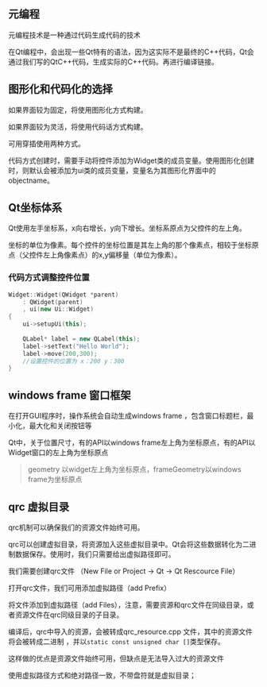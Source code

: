 ## 元编程

元编程技术是一种通过代码生成代码的技术

在Qt编程中，会出现一些Qt特有的语法，因为这实际不是最终的C++代码，Qt会通过我们写的QtC++代码，生成实际的C++代码。再进行编译链接。

## 图形化和代码化的选择

如果界面较为固定，将使用图形化方式构建。

如果界面较为灵活，将使用代码话方式构建。

可用穿插使用两种方式。

代码方式创建时，需要手动将控件添加为Widget类的成员变量。使用图形化创建时，则默认会被添加为ui类的成员变量，变量名为其图形化界面中的objectname。

## Qt坐标体系
Qt使用左手坐标系，x向右增长，y向下增长。坐标系原点为父控件的左上角。

坐标的单位为像素。每个控件的坐标位置是其左上角的那个像素点，相较于坐标原点（父控件左上角像素点）的x,y偏移量（单位为像素）。

### 代码方式调整控件位置
```C++
Widget::Widget(QWidget *parent)
    : QWidget(parent)
    , ui(new Ui::Widget)
{
    ui->setupUi(this);
    
    QLabel* label = new QLabel(this);
    label->setText("Hello World");
    label->move(200,300);
    //设置控件的位置为 x：200 y：300
}
```

## windows frame 窗口框架

在打开GUI程序时，操作系统会自动生成windows frame ，包含窗口标题栏，最小化，最大化和关闭按钮等

Qt中，关于位置尺寸，有的API以windows frame左上角为坐标原点，有的API以Widget窗口的左上角为坐标原点

> geometry 以widget左上角为坐标原点，frameGeometry以windows frame为坐标原点

## qrc 虚拟目录

qrc机制可以确保我们的资源文件始终可用。

qrc可以创建虚拟目录，将资源加入这些虚拟目录中。Qt会将这些数据转化为二进制数据保存。使用时，我们只需要给出虚拟路径即可。

我们需要创建qrc文件 （New File or Project -> Qt -> Qt Rescource File）

打开qrc文件，我们可用添加虚拟路径（add Prefix）

将文件添加到虚拟路径（add Files），注意，需要资源和qrc文件在同级目录，或者资源文件在qrc同级目录的子目录。

编译后，qrc中导入的资源，会被转成qrc_resource.cpp 文件，其中的资源文件将会被转成二进制 ，并以`static const unsigned char []`类型保存。

这样做的优点是资源文件始终可用，但缺点是无法导入过大的资源文件

使用虚拟路径方式和绝对路径一致，不带盘符就是虚拟目录；